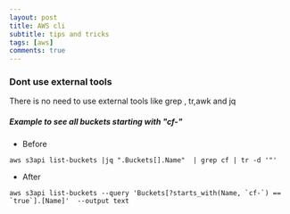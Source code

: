 ```yaml
---
layout: post
title: AWS cli 
subtitle: tips and tricks 
tags: [aws]
comments: true
---
```


### Dont use external tools 
There is no need to use external tools like  grep , tr,awk and jq

##### Example to see all buckets starting with "cf-"
- Before
```
aws s3api list-buckets |jq ".Buckets[].Name"  | grep cf | tr -d '"'
```

- After
```
aws s3api list-buckets --query 'Buckets[?starts_with(Name, `cf-`) == `true`].[Name]'  --output text
```
